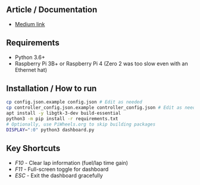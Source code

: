 ## Article / Documentation
* [Medium link](https://medium.com/@makvoid/building-a-digital-dashboard-for-forza-using-python-62a0358cb43b)

## Requirements
* Python 3.6+
* Raspberry Pi 3B+ or Raspberry Pi 4 (Zero 2 was too slow even with an Ethernet hat)

## Installation / How to run
```sh
cp config.json.example config.json # Edit as needed
cp controller_config.json.example controller_config.json # Edit as needed
apt install -y libgtk-3-dev build-essential
python3 -m pip install -r requirements.txt
# Optionally, use PiWheels.org to skip building packages
DISPLAY=":0" python3 dashboard.py
```

## Key Shortcuts
* *F10* - Clear lap information (fuel/lap time gain)
* *F11* - Full-screen toggle for dashboard
* *ESC* - Exit the dashboard gracefully
